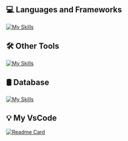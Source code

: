 
## 💻 Languages ​​and Frameworks
[![My Skills](https://skillicons.dev/icons?i=cs,java,go,python,dotnet,spring,react&theme=dark)](https://skillicons.dev)

## 🛠️ Other Tools
[![My Skills](https://skillicons.dev/icons?i=kafka,rabbitmq,postman,docker,maven,linux&theme=dark)](https://skillicons.dev)

## 🛢 Database
[![My Skills](https://skillicons.dev/icons?i=mysql,sqlite,mongodb,postgres&theme=dark)](https://skillicons.dev)

## 💡 My VsCode
[![Readme Card](https://github-readme-stats.vercel.app/api/pin/?username=Luizhnrs&repo=VisualStudioCode-Customization)](https://github.com/Luizhnrs/VisualStudioCode-Customization)



